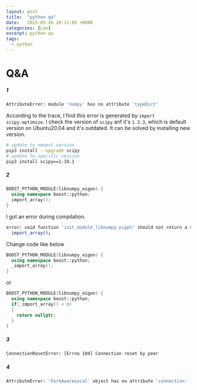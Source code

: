 ```yaml
---
layout: post
title:  "python qa"
date:   2025-05-26 20:11:05 +0800
categories: [Lan]
excerpt: python qa
tags:
  - python
---
```


# Q&A

##### 1

```bash
AttributeError: module 'numpy' has no attribute 'typeDict'
```

According to the trace, I find this error is generated by `import scipy.optimize`. I check the version of `scipy` anf it's `1.3.3`, which is default version on Ubuntu20.04 and it's outdated. It can be solved by installing new version.

```bash
# update to newest version
pip3 install --upgrade scipy
# update to specific version
pip3 install scipy==1.10.1
```

##### 2

```c++
BOOST_PYTHON_MODULE(libnumpy_eigen) {
  using namespace boost::python;
  import_array();
}
```

I got an error during compilation.

```bash
error: void function 'init_module_libnumpy_eigen' should not return a value [-Wreturn-type]
  import_array();
```

Change code like below

```c++
BOOST_PYTHON_MODULE(libnumpy_eigen) {
  using namespace boost::python;
  _import_array();
}
```

or 

```c++
BOOST_PYTHON_MODULE(libnumpy_eigen) {
  using namespace boost::python;
  if(_import_array() < 0) 
  {
    return nullptr;
  }
}
```

##### 3

```bash
ConnectionResetError: [Errno 104] Connection reset by peer
```

##### 4

```bash
AttributeError: 'ForkAwareLocal' object has no attribute 'connection'
```
